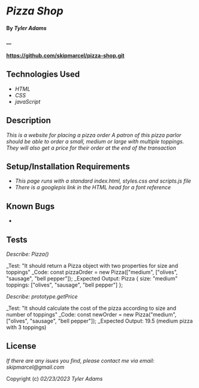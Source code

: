 # _Pizza Shop_

#### By _**Tyler Adams**_

#### \_\_

#### https://github.com/skipmarcel/pizza-shop.git

## Technologies Used

- _HTML_
- _CSS_
- _javaScript_

## Description

_This is a website for placing a pizza order_
_A patron of this pizza parlor should be able to order a small, medium or large with multiple toppings._
_They will also get a price for their order at the end of the transaction_

## Setup/Installation Requirements

- _This page runs with a standard index.html, styles.css and scripts.js file_
- _There is a googlepis link in the HTML head for a font reference_

## Known Bugs

-

## Tests

_Describe: Pizza()_

\_Test: "It should return a Pizza object with two properties for size and toppings"
\_Code: const pizzaOrder = new Pizza(["medium", ["olives", "sausage", "bell pepper"]);
\_Expected Output: Pizza { size: "medium" toppings: ["olives", "sausage", "bell pepper"] };

_Describe: prototype.getPrice_

\_Test: "It should calculate the cost of the pizza according to size and number of toppings"
\_Code: const newOrder = new Pizza("medium", ["olives", "sausage", "bell pepper"]);
\_Expected Output: 19.5 (medium pizza with 3 toppings)

## License

_If there are any isues you find, please contact me via email: skipmarcel@gmail.com_

Copyright (c) _02/23/2023_ _Tyler Adams_
